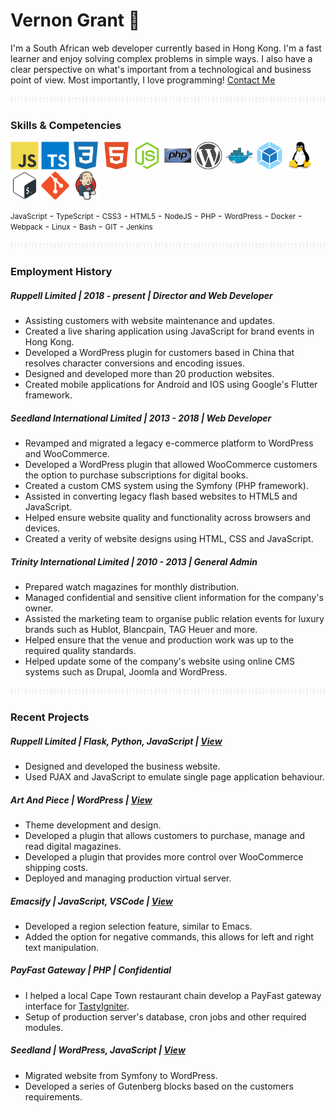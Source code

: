 # Vernon Grant 🤝

I'm a South African web developer currently based in Hong Kong. I'm a fast
learner and enjoy solving complex problems in simple ways. I also have a clear
perspective on what's important from a technological and business point of
view. Most importantly, I love programming! [Contact Me](mailto:vernon@ruppell.io)

<!-- <img width="300" height="30" src="https://www.codewars.com/users/VernonGrant/badges/large" title="Codewars Profile Badge"> -->

<p align="center"><img width="1000" height="10" src="./assets/images/binary-separator.png"></p>

### Skills & Competencies

<p align="left">
    <span><img alt="Javascript" width="45" height="45" src="./assets/images/javascript-original.svg"></span>
    <span><img alt="Typescript" width="45" height="45" src="./assets/images/typescript-original.svg"></span>
    <span><img alt="Css3" width="45" height="45" src="./assets/images/css3-plain.svg"></span>
    <span><img alt="Html5" width="45" height="45" src="./assets/images/html5-plain.svg"></span>
    <span><img alt="Node" width="45" height="45" src="./assets/images/nodejs-original.svg"></span>
    <span><img alt="Php" width="45" height="45" src="./assets/images/php-original.svg"></span>
    <span><img alt="Wordpress" width="45" height="45" src="./assets/images/wordpress-plain.svg"></span>
    <span><img alt="Docker" width="45" height="45" src="./assets/images/docker-original.svg"></span>
    <span><img alt="Webpack" width="45" height="45" src="./assets/images/webpack-original.svg"></span>
    <span><img alt="Linux" width="45" height="45" src="./assets/images/linux-original.svg"></span>
    <span><img alt="Bash" width="45" height="45" src="./assets/images/bash-original.svg"></span>
    <span><img alt="Git" width="45" height="45" src="./assets/images/git-original.svg"></span>
    <span><img alt="Jenkins" width="45" height="45" src="./assets/images/jenkins-original.svg"></span>
</p>

<p align="left">
    <small>JavaScript</small> -
    <small>TypeScript</small> -
    <small>CSS3</small> -
    <small>HTML5</small> -
    <small>NodeJS</small> -
    <small>PHP</small> -
    <small>WordPress</small> -
    <small>Docker</small> -
    <small>Webpack</small> -
    <small>Linux</small> -
    <small>Bash</small> -
    <small>GIT</small> -
    <small>Jenkins</small>
</p>

<p align="center"><img width="1000" height="10" src="./assets/images/binary-separator.png"></p>

### Employment History

##### Ruppell Limited | *2018 - present* | Director and Web Developer

- Assisting customers with website maintenance and updates.
- Created a live sharing application using JavaScript for brand events in Hong Kong.
- Developed a WordPress plugin for customers based in China that resolves
  character conversions and encoding issues.
- Designed and developed more than 20 production websites.
- Created mobile applications for Android and IOS using Google's Flutter framework.

##### Seedland International Limited | *2013 - 2018* | Web Developer

- Revamped and migrated a legacy e-commerce platform to WordPress and WooCommerce.
- Developed a WordPress plugin that allowed WooCommerce customers the option to
  purchase subscriptions for digital books.
- Created a custom CMS system using the Symfony (PHP framework).
- Assisted in converting legacy flash based websites to HTML5 and JavaScript.
- Helped ensure website quality and functionality across browsers and devices.
- Created a verity of website designs using HTML, CSS and JavaScript.

##### Trinity International Limited | *2010 - 2013* | General Admin

- Prepared watch magazines for monthly distribution.
- Managed confidential and sensitive client information for the company's owner.
- Assisted the marketing team to organise public relation events for luxury brands such as Hublot, Blancpain, TAG Heuer and more.
- Helped ensure that the venue and production work was up to the required quality standards.
- Helped update some of the company's website using online CMS systems such as Drupal, Joomla and WordPress.

<p align="center"><img width="1000" height="10" src="./assets/images/binary-separator.png"></p>

### Recent Projects

##### Ruppell Limited | *Flask, Python, JavaScript* | [View](https://ruppell.io/en-hk/)
- Designed and developed the business website.
- Used PJAX and JavaScript to emulate single page application behaviour.

##### Art And Piece | *WordPress* | [View](https://artandpiece.com/)
- Theme development and design.
- Developed a plugin that allows customers to purchase, manage and read digital magazines.
- Developed a plugin that provides more control over WooCommerce shipping costs.
- Deployed and managing production virtual server.

#####  Emacsify | *JavaScript, VSCode* | [View](https://marketplace.visualstudio.com/items?itemName=RuppellLimited.emacsify)
- Developed a region selection feature, similar to Emacs.
- Added the option for negative commands, this allows for left and right text manipulation.

##### PayFast Gateway | *PHP* | Confidential
- I helped a local Cape Town restaurant chain develop a PayFast gateway interface for [TastyIgniter](https://tastyigniter.com/).
- Setup of production server's database, cron jobs and other required modules.

##### Seedland | *WordPress, JavaScript* | [View](https://www.seedland.hk/en-hk/home/)
- Migrated website from Symfony to WordPress.
- Developed a series of Gutenberg blocks based on the customers requirements.

